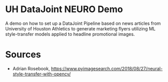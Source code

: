 # UH DataJoint NEURO Demo

A demo on how to set up a DataJoint Pipeline based on news articles from University of Houston Athletics to generate marketing flyers utilizing ML style-transfer models applied to headline promotional images.

# Sources
- Adrian Rosebook, https://www.pyimagesearch.com/2018/08/27/neural-style-transfer-with-opencv/